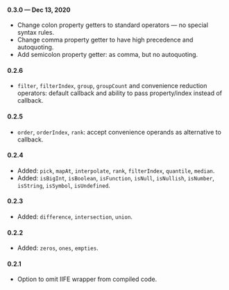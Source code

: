 #### 0.3.0 &mdash; Dec 13, 2020

* Change colon property getters to standard operators &mdash; no special syntax rules.
* Change comma property getter to have high precedence and autoquoting.
* Add semicolon property getter: as comma, but no autoquoting.

#### 0.2.6

* `filter`, `filterIndex`, `group`, `groupCount` and convenience reduction operators: default callback and ability to pass property/index instead of callback.

#### 0.2.5

* `order`, `orderIndex`, `rank`: accept convenience operands as alternative to callback.

#### 0.2.4

* Added: `pick`, `mapAt`, `interpolate`, `rank`, `filterIndex`, `quantile`, `median`.
* Added: `isBigInt`, `isBoolean`, `isFunction`, `isNull`, `isNullish`, `isNumber`, `isString`, `isSymbol`, `isUndefined`.

#### 0.2.3

* Added: `difference`, `intersection`, `union`.

#### 0.2.2

* Added: `zeros`, `ones`, `empties`.

#### 0.2.1

* Option to omit IIFE wrapper from compiled code.